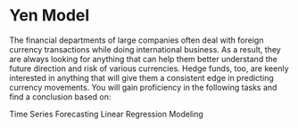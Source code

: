 # Yen Model 

The financial departments of large companies often deal with foreign currency transactions while doing international business. As a result, they are always looking for anything that can help them better understand the future direction and risk of various currencies. Hedge funds, too, are keenly interested in anything that will give them a consistent edge in predicting currency movements.
You will gain proficiency in the following tasks and find a conclusion based on:

Time Series Forecasting
Linear Regression Modeling

